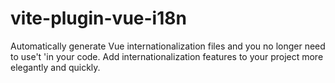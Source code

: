 # vite-plugin-vue-i18n
Automatically generate Vue internationalization files and you no longer need to use't 'in your code. Add internationalization features to your project more elegantly and quickly.
